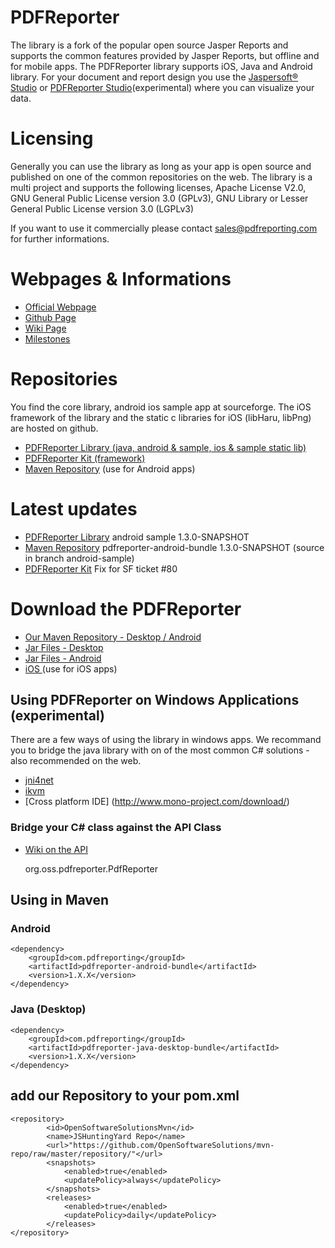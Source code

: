 # PDFReporter
The library is a fork of the popular open source Jasper Reports and supports the common features provided by Jasper Reports, but offline and for mobile apps. The PDFReporter library supports iOS, Java and Android library. For your document and report design you use the [Jaspersoft® Studio](http://community.jaspersoft.com/project/jaspersoft-studio) or [PDFReporter Studio](https://sourceforge.net/projects/pdfreporterstudio/)(experimental) where you can visualize your data.

# Licensing
Generally you can use the library as long as your app is open source and published on one of the common repositories on the web. The library is a multi project and supports the following licenses, Apache License V2.0, GNU General Public License version 3.0 (GPLv3), GNU Library or Lesser General Public License version 3.0 (LGPLv3)

If you want to use it commercially please contact sales@pdfreporting.com for further informations. 

# Webpages & Informations
* [Official Webpage](http://www.pdfreporting.com)
* [Github Page](http://opensoftwaresolutions.github.io/PDFReporter/)
* [Wiki Page](https://github.com/OpenSoftwareSolutions/PDFReporter/wiki)
* [Milestones](http://sourceforge.net/p/pdfreporter/tickets/)

# Repositories
You find the core library, android ios sample app at sourceforge. The iOS framework of the library and the static c libraries for iOS (libHaru, libPng) are hosted on github.
* [PDFReporter Library (java, android & sample, ios & sample static lib)](https://sourceforge.net/projects/pdfreporter/)
* [PDFReporter Kit (framework)](https://github.com/OpenSoftwareSolutions/PDFReporterKit)
* [Maven Repository](https://github.com/OpenSoftwareSolutions/mvn-repo) (use for Android apps)

# Latest updates
* [PDFReporter Library](https://sourceforge.net/p/pdfreporter/code/ci/android-sample/tree/) android sample 1.3.0-SNAPSHOT
* [Maven Repository](https://github.com/OpenSoftwareSolutions/mvn-repo/tree/master/repository/com/pdfreporting/pdfreporter-android-bundle/1.3.0-SNAPSHOT) pdfreporter-android-bundle 1.3.0-SNAPSHOT (source in branch android-sample)
* [PDFReporter Kit](https://github.com/OpenSoftwareSolutions/PDFReporterKit/releases) Fix for SF ticket #80


# Download the PDFReporter
* [Our Maven Repository - Desktop / Android](https://github.com/OpenSoftwareSolutions/mvn-repo)
* [Jar Files - Desktop ](http://sourceforge.net/projects/pdfreporter/files/Releases/Java/)
* [Jar Files - Android ](http://sourceforge.net/projects/pdfreporter/files/Releases/Android/)
* [iOS ](https://github.com/OpenSoftwareSolutions/PDFReporterKit/releases) (use for iOS apps)

## Using PDFReporter on Windows Applications (experimental)
There are a few ways of using the library in windows apps.
We recommand you to bridge the java library with on of the most common C# solutions - also recommended on the web.
* [jni4net](http://jni4net.com)
* [ikvm ](http://www.ikvm.net)
* [Cross platform IDE] (http://www.mono-project.com/download/)

### Bridge your C# class against the API Class 
* [Wiki on the API ](https://github.com/OpenSoftwareSolutions/PDFReporter/wiki/PDFReporter-API)

    org.oss.pdfreporter.PdfReporter
    
## Using in Maven

### Android

    <dependency>
        <groupId>com.pdfreporting</groupId>
        <artifactId>pdfreporter-android-bundle</artifactId>
        <version>1.X.X</version>
    </dependency>

### Java (Desktop)

    <dependency>
        <groupId>com.pdfreporting</groupId>
        <artifactId>pdfreporter-java-desktop-bundle</artifactId>
        <version>1.X.X</version>
    </dependency>

## add our Repository to your pom.xml

    <repository>
            <id>OpenSoftwareSolutionsMvn</id>
            <name>JSHuntingYard Repo</name>
            <url>"https://github.com/OpenSoftwareSolutions/mvn-repo/raw/master/repository/"</url>
            <snapshots>
                <enabled>true</enabled>
                <updatePolicy>always</updatePolicy>
            </snapshots>
            <releases>
                <enabled>true</enabled>
                <updatePolicy>daily</updatePolicy>
            </releases>
    </repository>
    
    
